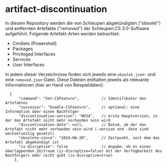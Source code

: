 # artifact-discontinuation

In diesem Repository werden die von Schleupen abgekündigten ("obsolet") und entfernten Artefakte ("removed") der Schleupen.CS 3.0-Software aufgeführt.
Folgende Artefakt-Arten werden betrachtet:
 * Cmdlets (Powershell)
 * Packages
 * Privileged Interfaces
 * Services
 * User Interfaces

In jedem dieser Verzeichnisse finden sich jeweils eine `obsolet.json`- und eine `removed.json`-Datei. Diese Dateien enthalten jeweils als relevante Informationen (hier an Hand von Beispieldaten):
```
  {
      "command": "Set-CSFeature",          // Identifikator des Artefaktes
      "successor": "Enable-CSFeature",     // optional: eine Information über einen Nachfolger
      "discontinuation-version": "WV24",   // erste Hauptversion, in der das Artefakt nicht mehr vorhanden sein wird
      "discontinuation-date": null,        // Datum, ab der das Artefakt nicht mehr vorhanden sein wird (-version und -date sind wechselseitig gesetzt)
      "obsolete-since": "2024-06-20",      // Zeitpunkt, seit dem das Artefakt abgekündigt ist
      "is-disruptive": false               // Angabe, ob es einen überlappenden Zeitraum (is-disruptive=false) mit der Verfügbarkeit des Nachfolgers oder nicht gibt (is-disruptive=true)
    },
```
